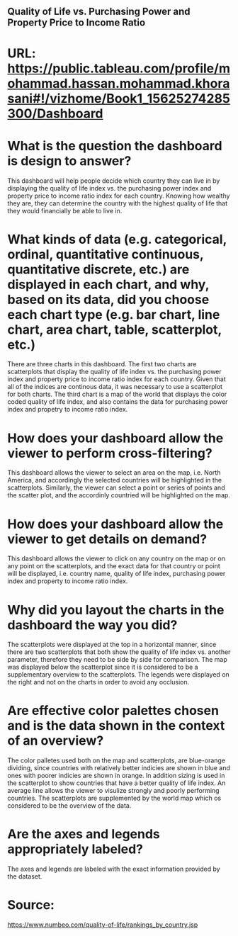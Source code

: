 ## Quality of Life vs. Purchasing Power and Property Price to Income Ratio

# URL: https://public.tableau.com/profile/mohammad.hassan.mohammad.khorasani#!/vizhome/Book1_15625274285300/Dashboard

# What is the question the dashboard is design to answer?
This dashboard will help people decide which country they can live in by displaying the quality of life index  vs. the purchasing power index and property price to income ratio index for each country. Knowing how wealthy they are, they can determine the country with the highest quality of life that they would financially be able to live in.

# What kinds of data (e.g. categorical, ordinal, quantitative continuous, quantitative discrete, etc.) are displayed in each chart, and why, based on its data, did you choose each chart type (e.g. bar chart, line chart, area chart, table, scatterplot, etc.)
There are three charts in this dashboard. The first two charts are scatterplots that display the quality of life index vs. the purchasing power index and property price to income ratio index for each country. Given that all of the indices are continous data, it was necessary to use a scatterplot for both charts. The third chart is a map of the world that displays the color coded quality of life index, and also contains the data for purchasing power index and propetry to income ratio index. 

# How does your dashboard allow the viewer to perform cross-filtering?
This dashboard allows the viewer to select an area on the map, i.e. North America, and accordingly the selected countries will be highlighted in the scatterplots. Similarly, the viewer can select a point or  series of points and the scatter plot, and the accordinly countried will be highlighted on the map.

# How does your dashboard allow the viewer to get details on demand?
This dashboard allows the viewer to click on any country on the map or on any point on the scatterplots, and the exact data for that country or point will be displayed, i.e. country name, quality of life index, purchasing power index and property to income ratio index.

# Why did you layout the charts in the dashboard the way you did?
The scatterplots were displayed at the top in a horizontal manner, since there are two scatterplots that both show the quality of life index vs. another parameter, therefore they need to be side by side for comparison. The map was displayed below the scatterplot since it is considered to be a supplementary overview to the scatterplots. The legends were displayed on the right and not on the charts in order to avoid any occlusion.

# Are effective color palettes chosen and is the data shown in the context of an overview?
The color palletes used both on the map and scatterplots, are blue-orange dividing, since countries with relatively better indicies are shown in blue and ones with poorer indicies are shown in orange. In addition sizing is used in the scatterplot to show countries that have a better quality of life index. An average line allows the viewer to visulize strongly and poorly performing countries. The scatterplots are supplemented by the world map which os considered to be the overview of the data.

# Are the axes and legends appropriately labeled?
The axes and legends are labeled with the exact information provided by the dataset.

# Source:
https://www.numbeo.com/quality-of-life/rankings_by_country.jsp
